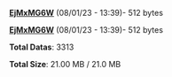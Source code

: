 [**EjMxMG6W**](/data/EjMxMG6W.txt) (08/01/23 - 13:39)- 512 bytes

[**EjMxMG6W**](/data/EjMxMG6W.txt) (08/01/23 - 13:39)- 512 bytes

**Total Datas**: 3313

**Total Size**: 21.00 MB / 21.0 MB